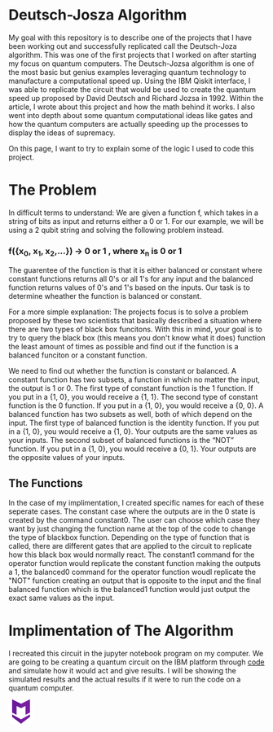 # Deutsch-Josza Algorithm
My goal with this repository is to describe one of the projects that I have been working out and successfully replicated call the Deutsch-Joza algorithm. This was one of the first projects that I worked on after starting my focus on quantum computers. The Deutsch-Jozsa algorithm is one of the most basic but genius examples leveraging quantum technology to manufacture a computational speed up. Using the IBM Qiskit interface, I was able to replicate the circuit that would be used to create the quantum speed up proposed by David Deutsch and Richard Jozsa in 1992. Within the article, I wrote about this project and how the math behind it works. I also went into depth about some quantum computational ideas like gates and how the quantum computers are actually speeding up the processes to display the ideas of supremacy.

On this page, I want to try to explain some of the logic I used to code this project.

# The Problem
In difficult terms to understand: We are given a function f, which takes in a string of bits as input and returns either a 0 or 1. For our example, we will be using a 2 qubit string and solving the following problem instead. 
### f({x<sub>0</sub>, x<sub>1</sub>, x<sub>2</sub>,...}) → 0 or 1 , where x<sub>n</sub> is 0 or 1
The guarentee of the function is that it is either balanced or constant where constant functions returns all 0's or all 1's for any input and the balanced function returns values of 0's and 1's based on the inputs. Our task is to determine wheather the function is balanced or constant.

For a more simple explanation: The projects focus is to solve a problem proposed by these two scientists that basically described a situation where there are two types of black box funcitons. With this in mind, your goal is to try to query the black box (this means you don't know what it does) function the least amount of times as possible and find out if the function is a balanced funciton or a constant function.

We need to find out whether the function is constant or balanced. A constant function has two subsets, a function in which no matter the input, the output is 1 or 0. The first type of constant function is the 1 function. If you put in a {1, 0}, you would receive a {1, 1}. The second type of constant function is the 0 function. If you put in a {1, 0}, you would receive a {0, 0}. A balanced function has two subsets as well, both of which depend on the input. The first type of balanced function is the identity function. If you put in a {1, 0}, you would receive a {1, 0}. Your outputs are the same values as your inputs. The second subset of balanced functions is the “NOT” function. If you put in a {1, 0}, you would receive a {0, 1}. Your outputs are the opposite values of your inputs.

## The Functions
In the case of my implimentation, I created specific names for each of these seperate cases. The constant case where the outputs are in the 0 state is created by the command constant0. The user can choose which case they want by just changing the function name at the top of the code to change the type of blackbox function. Depending on the type of function that is called, there are different gates that are applied to the circuit to replicate how this black box would normally react. The constant1 command for the operator function would replicate the constant function making the outputs a 1, the balanced0 command for the operator function woudl replicate the "NOT" function creating an output that is opposite to the input and the final balanced function which is the balanced1 function would just output the exact same values as the input. 

# Implimentation of The Algorithm
I recreated this circuit in the jupyter notebook program on my computer. We are going to be creating a quantum circuit on the IBM platform through [code](https://github.com/Aryaan962/deutsch-josza-algorithm/edit/master/Python%20Code) and simulate how it would act and give results. I will be showing the simulated results and the actual results if it were to run the code on a quantum computer.

![alt text](https://github.com/adam-p/markdown-here/raw/master/src/common/images/icon48.png)
